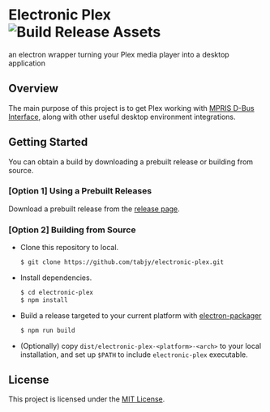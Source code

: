 # Electronic Plex ![Build Release Assets](https://github.com/tabjy/electronic-plex/workflows/Build%20Release%20Assets/badge.svg)

an electron wrapper turning your Plex media player into a desktop application

## Overview

The main purpose of this project is to get Plex working with [MPRIS D-Bus Interface](https://specifications.freedesktop.org/mpris-spec/2.2/), along with other useful desktop environment integrations.

## Getting Started

You can obtain a build by downloading a prebuilt release or building from source.

### [Option 1] Using a Prebuilt Releases

Download a prebuilt release from the [release page](https://github.com/tabjy/electronic-plex/releases).

### [Option 2] Building from Source

- Clone this repository to local.
  ```sh
  $ git clone https://github.com/tabjy/electronic-plex.git
  ```
- Install dependencies.
  ```sh
  $ cd electronic-plex
  $ npm install
  ```
- Build a release targeted to your current platform with [electron-packager](https://github.com/electron/electron-packager)
  ```sh
  $ npm run build
  ```
- (Optionally) copy `dist/electronic-plex-<platform>-<arch>` to your local installation, and set up `$PATH` to include `electronic-plex` executable.

## License

This project is licensed under the [MIT License](./LICENSE).
